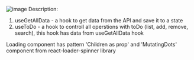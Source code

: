 ![image](https://github.com/user-attachments/assets/90f544bc-002e-4aed-8280-e40dbac9707b)
Description:
1. useGetAllData - a hook to get data from the API and save it to a state
2. useToDo - a hook to controll all operstions with toDo (list, add, remove, search), this hook has data from useGetAllData hook

Loading component has pattern 'Children as prop' and 'MutatingDots' component from react-loader-spinner library
